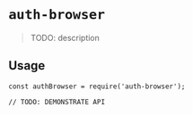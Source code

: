# `auth-browser`

> TODO: description

## Usage

```
const authBrowser = require('auth-browser');

// TODO: DEMONSTRATE API
```
